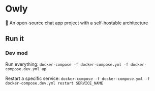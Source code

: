 # Owly
🦉  An open-source chat app project with a self-hostable architecture


## Run it

### Dev mod

Run everything:
`docker-compose -f docker-compose.yml -f docker-compose.dev.yml up`

Restart a specific service:
`docker-compose -f docker-compose.yml -f docker-compose.dev.yml restart SERVICE_NAME`